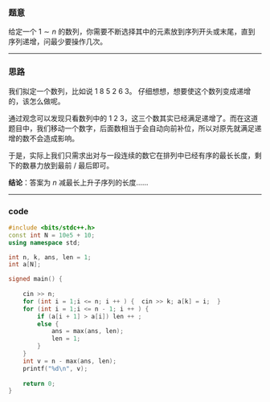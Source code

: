 ### 题意

给定一个 $1 \sim n$ 的数列，你需要不断选择其中的元素放到序列开头或末尾，直到序列递增，问最少要操作几次。

------------

### 思路

我们拟定一个数列，比如说 $1$ $8$ $5$ $2$ $6$ $3$。
仔细想想，想要使这个数列变成递增的，该怎么做呢。

通过观念可以发现只看数列中的 $1$ $2$ $3$，这三个数其实已经满足递增了。而在这道题目中，我们移动一个数字，后面数相当于会自动向前补位，所以对原先就满足递增的数不会造成影响。

于是，实际上我们只需求出对与一段连续的数它在排列中已经有序的最长长度，剩下的数暴力放到最前 $/$ 最后即可。

**结论**：答案为 $n$ 减最长上升子序列的长度......

------------

### code
```cpp
#include <bits/stdc++.h>
const int N = 10e5 + 10;
using namespace std;

int n, k, ans, len = 1;
int a[N];

signed main() {
    
    cin >> n;
    for (int i = 1;i <= n; i ++ ) {  cin >> k; a[k] = i;  }
    for (int i = 1;i <= n - 1; i ++ ) {
    	if (a[i + 1] > a[i]) len ++ ;
        else {
        	ans = max(ans, len);
        	len = 1;
		}
	}
    int v = n - max(ans, len);
	printf("%d\n", v);
    
    return 0;
}
```


